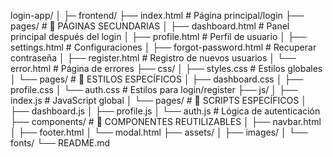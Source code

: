 login-app/
│
├─ frontend/
   ├── index.html                 # Página principal/login
   ├── pages/                     # 📁 PÁGINAS SECUNDARIAS
   │   ├── dashboard.html         # Panel principal después del login
   │   ├── profile.html           # Perfil de usuario
   │   ├── settings.html          # Configuraciones
   │   ├── forgot-password.html   # Recuperar contraseña
   │   ├── register.html          # Registro de nuevos usuarios
   │   └── error.html             # Página de errores
   ├── css/
   │   ├── styles.css             # Estilos globales
   │   └── pages/                 # 📁 ESTILOS ESPECÍFICOS
   │       ├── dashboard.css
   │       ├── profile.css
   │       └── auth.css           # Estilos para login/register
   ├── js/
   │   ├── index.js              # JavaScript global
   │   └── pages/                 # 📁 SCRIPTS ESPECÍFICOS
   │       ├── dashboard.js
   │       ├── profile.js
   │       └── auth.js            # Lógica de autenticación
   ├── components/                # 📁 COMPONENTES REUTILIZABLES
   │   ├── navbar.html
   │   ├── footer.html
   │   └── modal.html
   ├── assets/
   │   ├── images/
   │   └── fonts/
   └── README.md